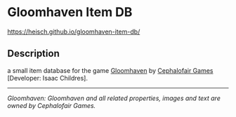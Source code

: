 # Gloomhaven Item DB

https://heisch.github.io/gloomhaven-item-db/

## Description

a small item database for the game [Gloomhaven](http://www.cephalofair.com/gloomhaven) by [Cephalofair Games](http://www.cephalofair.com/) [Developer: Isaac Childres].

---
_Gloomhaven: Gloomhaven and all related properties, images and text are owned by Cephalofair Games._
